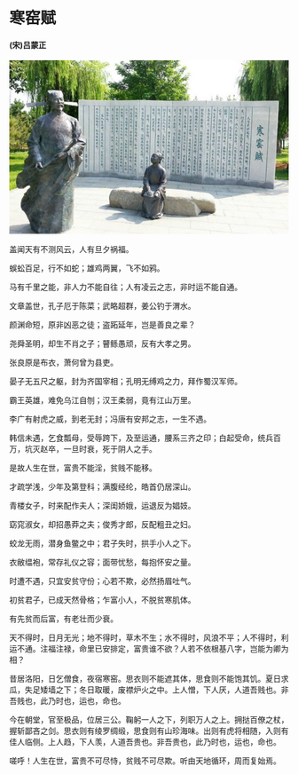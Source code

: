 # 寒窑赋  
####  (宋)吕蒙正
![hanyao](hanyao.jpeg ':size=500*309')

盖闻天有不测风云，人有旦夕祸福。

蜈蚣百足，行不如蛇；雄鸡两翼，飞不如鸦。

马有千里之能，非人力不能自往；人有凌云之志，非时运不能自通。

文章盖世，孔子厄于陈菜；武略超群，姜公钓于渭水。

颜渊命短，原非凶恶之徒；盗跖延年，岂是善良之辈？

尧舜圣明，却生不肖之子；瞽鲧愚顽，反有大孝之男。

张良原是布衣，萧何曾为县吏。

晏子无五尺之躯，封为齐国宰相；孔明无缚鸡之力，拜作蜀汉军师。

霸王英雄，难免乌江自刎；汉王柔弱，竟有江山万里。

李广有射虎之威，到老无封；冯唐有安邦之志，一生不遇。

韩信未遇，乞食瓢母，受辱跨下，及至运通，腰系三齐之印；白起受命，统兵百万，坑灭赵卒，一旦时衰，死于阴人之手。

是故人生在世，富贵不能淫，贫贱不能移。

才疏学浅，少年及第登科；满腹经纶，皓首仍居深山。

青楼女子，时来配作夫人；深闺娇娥，运退反为娼妓。

窈窕淑女，却招愚莽之夫；俊秀才郎，反配粗丑之妇。

蛟龙无雨，潜身鱼鳖之中；君子失时，拱手小人之下。

衣敝缊袍，常存礼仪之容；面带忧愁，每抱怀安之量。

时遭不遇，只宜安贫守份；心若不欺，必然扬眉吐气。

初贫君子，已成天然骨格；乍富小人，不脱贫寒肌体。

有先贫而后富，有老壮而少衰。

天不得时，日月无光；地不得时，草木不生；水不得时，风浪不平；人不得时，利运不通。注福注禄，命里已安排定，富贵谁不欲？人若不依根基八字，岂能为卿为相？

昔居洛阳，日乞僧食，夜宿寒窑。思衣则不能遮其体，思食则不能饱其饥。夏日求瓜，失足矮墙之下；冬日取暖，废襟炉火之中。上人憎，下人厌，人道吾贱也。非吾贱也，此乃时也，运也，命也。

今在朝堂，官至极品，位居三公。鞠躬一人之下，列职万人之上。拥挞百僚之杖，握斩鄙吝之剑。思衣则有绫罗绸缎，思食则有山珍海味。出则有虎将相随，入则有佳人临侧。上人趋，下人羡，人道吾贵也。非吾贵也，此乃时也，运也，命也。

嗟呼！人生在世，富贵不可尽恃，贫贱不可尽欺。听由天地循环，周而复始焉。
